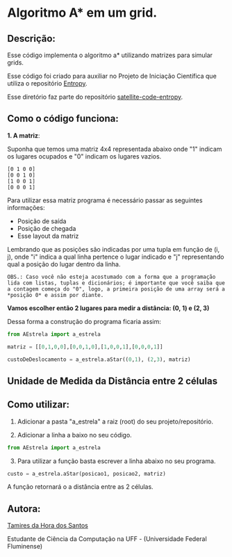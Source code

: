 # Algoritmo A* em um grid.

## Descrição:

Esse código implementa o algoritmo a* utilizando matrizes para simular grids.

Esse código foi criado para auxiliar no Projeto de Iniciação Científica que utiliza o repositório [Entropy](https://github.com/LucasMartelloNogueira/Entropy).

Esse diretório faz parte do repositório [satellite-code-entropy](https://github.com/filhaDeHades/satellite-code-entropy).

## Como o código funciona:
**1. A matriz**:

Suponha que temos uma matriz 4x4 representada abaixo onde "1" indicam os lugares ocupados e "0" indicam os lugares vazios.

    [0 1 0 0]
    [0 0 1 0]
    [1 0 0 1]
    [0 0 0 1]

Para utilizar essa matriz programa é necessário passar as seguintes informações:

- Posição de saída
- Posição de chegada
- Esse layout da matriz

Lembrando que as posições são indicadas por uma tupla em função de (i, j), onde "i" indica a qual linha pertence o lugar indicado e "j" representando qual a posição do lugar dentro da linha.

    OBS.: Caso você não esteja acostumado com a forma que a programação lida com listas, tuplas e dicionários; é importante que você saiba que a contagem começa do "0", logo, a primeira posição de uma array será a *posição 0* e assim por diante.

**Vamos escolher então 2 lugares para medir a distância: (0, 1) e (2, 3)**

Dessa forma a construção do programa ficaria assim:
```python
from AEstrela import a_estrela

matriz = [[0,1,0,0],[0,0,1,0],[1,0,0,1],[0,0,0,1]]

custoDeDeslocamento = a_estrela.aStar((0,1), (2,3), matriz)

```

## Unidade de Medida da Distância entre 2 células

## Como utilizar:
1. Adicionar a pasta "a_estrela" a raiz (root) do seu projeto/repositório.

2. Adicionar a linha a baixo no seu código.
```python
from AEstrela import a_estrela
```
3. Para utilizar a função basta escrever a linha abaixo no seu programa.
```python
custo = a_estrela.aStar(posicao1, posicao2, matriz)
```
A função retornará o a distância entre as 2 células.

## Autora:
[Tamires da Hora dos Santos](https://www.linkedin.com/in/tamires-da-hora-dos-santos-851a96170/)

Estudante de Ciência da Computação na UFF - (Universidade Federal Fluminense)